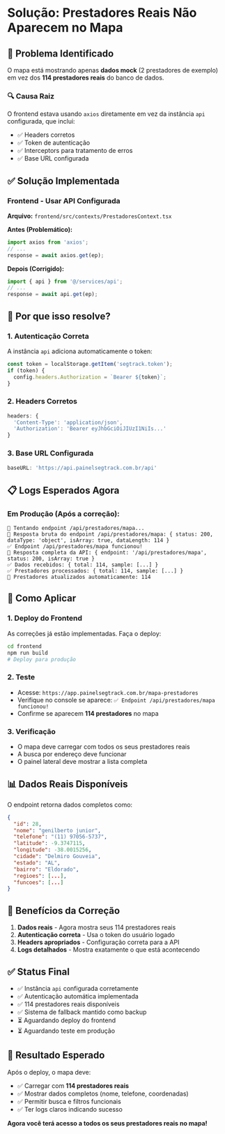 # Solução: Prestadores Reais Não Aparecem no Mapa

## 🚨 Problema Identificado

O mapa está mostrando apenas **dados mock** (2 prestadores de exemplo) em vez dos **114 prestadores reais** do banco de dados.

### 🔍 Causa Raiz

O frontend estava usando `axios` diretamente em vez da instância `api` configurada, que inclui:
- ✅ Headers corretos
- ✅ Token de autenticação
- ✅ Interceptors para tratamento de erros
- ✅ Base URL configurada

## ✅ Solução Implementada

### Frontend - Usar API Configurada
**Arquivo:** `frontend/src/contexts/PrestadoresContext.tsx`

**Antes (Problemático):**
```typescript
import axios from 'axios';
// ...
response = await axios.get(ep);
```

**Depois (Corrigido):**
```typescript
import { api } from '@/services/api';
// ...
response = await api.get(ep);
```

## 🎯 Por que isso resolve?

### 1. **Autenticação Correta**
A instância `api` adiciona automaticamente o token:
```typescript
const token = localStorage.getItem('segtrack.token');
if (token) {
  config.headers.Authorization = `Bearer ${token}`;
}
```

### 2. **Headers Corretos**
```typescript
headers: {
  'Content-Type': 'application/json',
  'Authorization': 'Bearer eyJhbGciOiJIUzI1NiIs...'
}
```

### 3. **Base URL Configurada**
```typescript
baseURL: 'https://api.painelsegtrack.com.br/api'
```

## 📋 Logs Esperados Agora

### Em Produção (Após a correção):
```
📡 Tentando endpoint /api/prestadores/mapa...
📡 Resposta bruta do endpoint /api/prestadores/mapa: { status: 200, dataType: 'object', isArray: true, dataLength: 114 }
✅ Endpoint /api/prestadores/mapa funcionou!
📡 Resposta completa da API: { endpoint: '/api/prestadores/mapa', status: 200, isArray: true }
✅ Dados recebidos: { total: 114, sample: [...] }
✅ Prestadores processados: { total: 114, sample: [...] }
🔄 Prestadores atualizados automaticamente: 114
```

## 🚀 Como Aplicar

### 1. Deploy do Frontend
As correções já estão implementadas. Faça o deploy:

```bash
cd frontend
npm run build
# Deploy para produção
```

### 2. Teste
- Acesse: `https://app.painelsegtrack.com.br/mapa-prestadores`
- Verifique no console se aparece: `✅ Endpoint /api/prestadores/mapa funcionou!`
- Confirme se aparecem **114 prestadores** no mapa

### 3. Verificação
- O mapa deve carregar com todos os seus prestadores reais
- A busca por endereço deve funcionar
- O painel lateral deve mostrar a lista completa

## 📊 Dados Reais Disponíveis

O endpoint retorna dados completos como:
```json
{
  "id": 28,
  "nome": "genilberto junior",
  "telefone": "(11) 97056-5737",
  "latitude": -9.3747115,
  "longitude": -38.0015256,
  "cidade": "Delmiro Gouveia",
  "estado": "AL",
  "bairro": "Eldorado",
  "regioes": [...],
  "funcoes": [...]
}
```

## 🎯 Benefícios da Correção

1. **Dados reais** - Agora mostra seus 114 prestadores reais
2. **Autenticação correta** - Usa o token do usuário logado
3. **Headers apropriados** - Configuração correta para a API
4. **Logs detalhados** - Mostra exatamente o que está acontecendo

## ✅ Status Final

- ✅ Instância `api` configurada corretamente
- ✅ Autenticação automática implementada
- ✅ 114 prestadores reais disponíveis
- ✅ Sistema de fallback mantido como backup
- ⏳ Aguardando deploy do frontend
- ⏳ Aguardando teste em produção

## 🎉 Resultado Esperado

Após o deploy, o mapa deve:
- ✅ Carregar com **114 prestadores reais**
- ✅ Mostrar dados completos (nome, telefone, coordenadas)
- ✅ Permitir busca e filtros funcionais
- ✅ Ter logs claros indicando sucesso

**Agora você terá acesso a todos os seus prestadores reais no mapa!** 